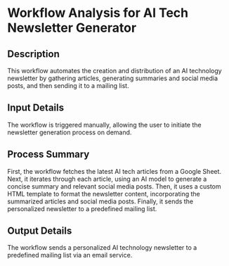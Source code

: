 # Workflow Analysis for AI Tech Newsletter Generator

## Description
This workflow automates the creation and distribution of an AI technology newsletter by gathering articles, generating summaries and social media posts, and then sending it to a mailing list.

## Input Details
The workflow is triggered manually, allowing the user to initiate the newsletter generation process on demand.

## Process Summary
First, the workflow fetches the latest AI tech articles from a Google Sheet. Next, it iterates through each article, using an AI model to generate a concise summary and relevant social media posts. Then, it uses a custom HTML template to format the newsletter content, incorporating the summarized articles and social media posts. Finally, it sends the personalized newsletter to a predefined mailing list.

## Output Details
The workflow sends a personalized AI technology newsletter to a predefined mailing list via an email service.
